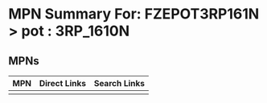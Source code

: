 



# MPN Summary For: FZEPOT3RP161N > pot : 3RP_1610N

## MPNs
  

|MPN|Direct Links|Search Links|
| :--- | :--- | :--- |
||||
